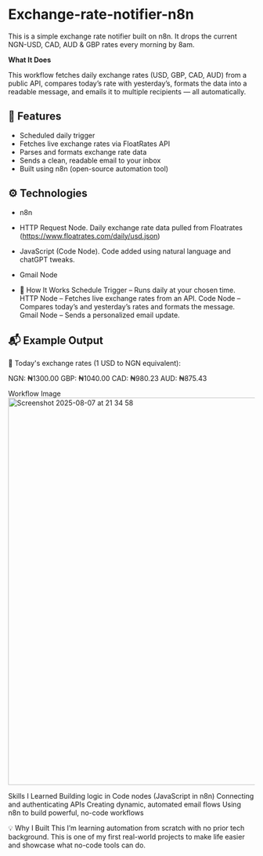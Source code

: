# Exchange-rate-notifier-n8n
This is a simple exchange rate notifier built on n8n. It drops the current NGN-USD, CAD, AUD &amp; GBP rates every morning by 8am. 

**What It Does**

This workflow fetches daily exchange rates (USD, GBP, CAD, AUD) from a public API, compares today’s rate with yesterday’s, formats the data into a readable message, and emails it to multiple recipients — all automatically.

## 📌 Features
- Scheduled daily trigger
- Fetches live exchange rates via FloatRates API
- Parses and formats exchange rate data
- Sends a clean, readable email to your inbox
- Built using n8n (open-source automation tool)

## ⚙️ Technologies
- n8n 
- HTTP Request Node. Daily exchange rate data pulled from Floatrates (https://www.floatrates.com/daily/usd.json)
- JavaScript (Code Node). Code added using natural language and chatGPT tweaks.
- Gmail Node

- 🔧 How It Works
Schedule Trigger – Runs daily at your chosen time.
HTTP Node – Fetches live exchange rates from an API.
Code Node – Compares today’s and yesterday’s rates and formats the message.
Gmail Node – Sends a personalized email update.
  
## 📬 Example Output
💱 Today's exchange rates (1 USD to NGN equivalent):

NGN: ₦1300.00
GBP: ₦1040.00
CAD: ₦980.23
AUD: ₦875.43

Workflow 
Image
<img width="1402" height="789" alt="Screenshot 2025-08-07 at 21 34 58" src="https://github.com/user-attachments/assets/94f57448-6305-44e8-a5c6-af78c34aacd3" />

Skills I Learned
Building logic in Code nodes (JavaScript in n8n)
Connecting and authenticating APIs
Creating dynamic, automated email flows
Using n8n to build powerful, no-code workflows

💡 Why I Built This
I’m learning automation from scratch with no prior tech background. This is one of my first real-world projects to make life easier and showcase what no-code tools can do.
